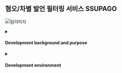 ## 혐오/차별 발언 필터링 서비스 SSUPAGO
![팀이미지](https://user-images.githubusercontent.com/50352139/190885285-ed29d912-1c9f-4ac9-8369-523aa1d6376f.jpg)


<details>
    <summary>
    <h4>Development background and purpose</h4>
    </summary>

'혐오의 시대' 최근 우리 사회에 뿌리내려가고 있는 혐오의 심각성을 드러내는 말이다. '혐오'의 문제는 오래 전부터 논의됐지만, 포털 사이트의 인터넷 뉴스 댓글, SNS, 커뮤니티에서의 명예훼손 사건들부터 전국장애인차별철폐연대 시위 이슈를 필두로 일어난 장애인 혐오 발언, 혐오 범죄 등 문제는 더욱 심각해져 가고 있다. 그뿐만 아니라 '혐오 범죄'에 대한 책임의 명확성, 예방 대책도 매우 미흡한 현실이다. 이에 본 프로젝트에서는 이러한 문제를 직시하고 이를 'AI - 딥러닝' 기술로 풀어가고자 하였다. 

본 프로젝트 진행에 앞서, 우리 사회의 혐오 문제의 심각성에 관한 실제 사례들과 통계자료들을 분석한 결과, 해당 문제의 위험성과 이 위험성을 제대로 인지하지 못하는 사람들의 인식 편향 문제도 매우 심각함을 확인할 수 있었다. 
대표적으로 코로나 19 이후 발생한 아시안 혐오 범죄가 있다. 코로나로 인해서 아시안들이 해외에서 각종 혐오 범죄와 발언들에 노출되는 빈도가 높아졌는데 이러한 상황은 우리나라에서도 똑같이 재현되었다. 한겨레 기사에 따르면 국내 코로나 확진자 발생 이후 한국 내 온라인상에서 중국인에 대한 혐오 발언이 급증한 것을 확인할 수 있었다.

이러한 문제 해결을 위해 신고제와 같은 여러 법안이 제안되고 있지만, 사람들의 자발적 신고에만 의존하거나 제대로 된 시스템 구축이 어렵다는 한계에 부딪히고 있다. 
이에 슈파고 팀은 한국어를 기반으로 한 혐오 발언 필터링 서비스를 제공하고자 한다. 혐오 및 차별 발언을 분류해 낼 수 있는 딥러닝 모델을 구축하고 모델의 입력과 출력값을 HTTP 통신을 통해 전달할 수 있도록 하였다. API 방식으로 모델을 어디서나 사용할 수 있게 함으로써 사용자의 접근성과 활용성을 높인다. 또한, 한국어 기반 자연어 처리에 특화된 BERT 구조의 모델을 구축함으로써 더욱더 높은 정확도를 갖춘 서비스를 제공할 수 있도록 한다. 
    
</details>
<details>
    <summary>
    <h4> Development environment</h4></summary>

![image](https://user-images.githubusercontent.com/50352139/190885529-80c8d535-a69e-4fe5-bede-90debc2f9236.png)

</details>
